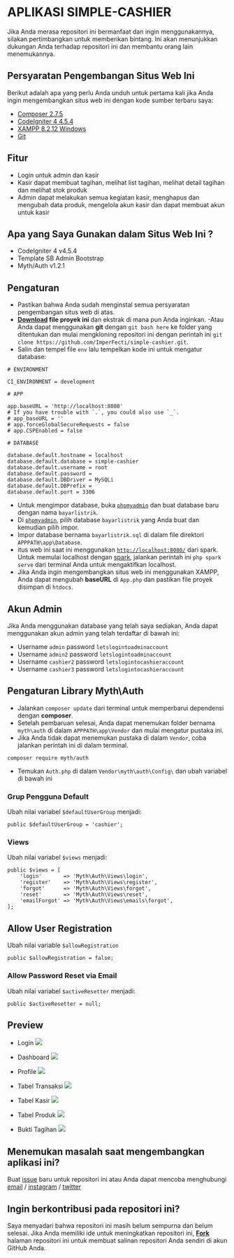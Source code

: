 # APLIKASI SIMPLE-CASHIER

Jika Anda merasa repositori ini bermanfaat dan ingin menggunakannya, silakan pertimbangkan untuk memberikan bintang. Ini akan menunjukkan dukungan Anda terhadap repositori ini dan membantu orang lain menemukannya.

## Persyaratan Pengembangan Situs Web Ini

Berikut adalah apa yang perlu Anda unduh untuk pertama kali jika Anda ingin mengembangkan situs web ini dengan kode sumber terbaru saya:

- [Composer 2.7.5](https://getcomposer.org/)
- [CodeIgniter 4 4.5.4](https://github.com/codeigniter4/CodeIgniter4/releases/tag/v4.5.4)
- [XAMPP 8.2.12 Windows](https://sourceforge.net/projects/xampp/files/XAMPP%20Windows/8.2.12/)
- [Git](https://git-scm.com/downloads)

## Fitur

- Login untuk admin dan kasir
- Kasir dapat membuat tagihan, melihat list tagihan, melihat detail tagihan dan melihat stok produk
- Admin dapat melakukan semua kegiatan kasir, menghapus dan mengubah data produk, mengelola akun kasir dan dapat membuat akun untuk kasir

## Apa yang Saya Gunakan dalam Situs Web Ini ?

- CodeIgniter 4 v4.5.4
- Template SB Admin Bootstrap
- Myth/Auth v1.2.1

## Pengaturan

- Pastikan bahwa Anda sudah menginstal semua persyaratan pengembangan situs web di atas.
- [<b>Download](https://github.com/ImperFecti/simple-cashier/archive/refs/heads/master.zip) file proyek ini </b> dan ekstrak di mana pun Anda inginkan.
  -Atau Anda dapat menggunakan <b>git</b> dengan `git bash here` ke folder yang ditentukan dan mulai mengkloning repositori ini dengan perintah ini `git clone https://github.com/ImperFecti/simple-cashier.git`.
- Salin dan tempel file `env` lalu tempelkan kode ini untuk mengatur database:

```
# ENVIRONMENT

CI_ENVIRONMENT = development

# APP

app.baseURL = 'http://localhost:8080'
# If you have trouble with `.`, you could also use `_`.
# app_baseURL = ''
# app.forceGlobalSecureRequests = false
# app.CSPEnabled = false

# DATABASE

database.default.hostname = localhost
database.default.database = simple-cashier
database.default.username = root
database.default.password =
database.default.DBDriver = MySQLi
database.default.DBPrefix =
database.default.port = 3306
```

- Untuk mengimpor database, buka [`phpmyadmin`](http://localhost/phpmyadmin) dan buat database baru dengan nama `bayarlistrik`.
- Di [`phpmyadmin`](http://localhost/phpmyadmin), pilih database `bayarlistrik` yang Anda buat dan kemudian pilih impor.
- Impor database bernama `bayarlistrik.sql` di dalam file direktori `APPPATH\app\Database`.
- itus web ini saat ini menggunakan [`http://localhost:8080/`](http://localhost:8080/) dari spark. Untuk memulai localhost dengan [spark](https://codeigniter.com/user_guide/cli/spark_commands.html), jalankan perintah ini `php spark serve` dari terminal Anda untuk mengaktifkan localhost.
- Jika Anda ingin mengembangkan situs web ini menggunakan XAMPP, Anda dapat mengubah <b>baseURL</b> di `App.php` dan pastikan file proyek disimpan di `htdocs`.

## Akun Admin

Jika Anda menggunakan database yang telah saya sediakan, Anda dapat menggunakan akun admin yang telah terdaftar di bawah ini:

- Username `admin` password `letslogintoadminaccount`
- Username `admin2` password `letslogintoadminaccount`
- Username `cashier2` password `letslogintocashieraccount`
- Username `cashier3` password `letslogintocashieraccount`

## Pengaturan Library Myth\Auth

- Jalankan `composer update` dari terminal untuk memperbarui dependensi dengan <b>composer</b>.
- Setelah pembaruan selesai, Anda dapat menemukan folder bernama `myth\auth` di dalam `APPPATH\app\Vendor` dan mulai mengatur pustaka ini.
- Jika Anda tidak dapat menemukan pustaka di dalam `Vendor`, coba jalankan perintah ini di dalam terminal.

```
composer require myth/auth
```

- Temukan `Auth.php` di dalam `Vendor\myth\auth\Config\` dan ubah variabel di bawah ini

### Grup Pengguna Default

Ubah nilai variabel `$defaultUserGroup` menjadi:

```
public $defaultUserGroup = 'cashier';
```

### Views

Ubah nilai variabel `$views` menjadi:

```
public $views = [
    'login'       => 'Myth\Auth\Views\login',
    'register'    => 'Myth\Auth\Views\register',
    'forgot'      => 'Myth\Auth\Views\forgot',
    'reset'       => 'Myth\Auth\Views\reset',
    'emailForgot' => 'Myth\Auth\Views\emails\forgot',
];
```

## Allow User Registration

Ubah nilai variable `$allowRegistration`

```
public $allowRegistration = false;
```

### Allow Password Reset via Email

Ubah nilai variabel `$activeResetter` menjadi:

```
public $activeResetter = null;
```

## Preview

- Login
  ![](https://cdn.discordapp.com/attachments/563035937949483008/1276160637466050682/login.png?ex=66c884b5&is=66c73335&hm=335eace5f872eab9869d4147a8575bf128be8efd557452714d35c31b7d567202&)

- Dashboard
  ![](https://cdn.discordapp.com/attachments/563035937949483008/1276160635117244429/dashboard.png?ex=66c884b5&is=66c73335&hm=683b2e4a3286fbae17018123e5876396c4608c1fdeb02233e16b9cb52f201063&)

- Profile
  ![](https://cdn.discordapp.com/attachments/563035937949483008/1276160637004939378/profile.png?ex=66c884b5&is=66c73335&hm=4582f46bc5b02c7f19b7693e7f6f960c664bb1aced39dff7fdea1bb7ca09eb9f&)

- Tabel Transaksi
  ![](https://cdn.discordapp.com/attachments/563035937949483008/1276160635570487329/datatagihan.png?ex=66c884b5&is=66c73335&hm=18af267c65f9f4e05c9dac7a1811c28ccac938b27afcb6e12c91bb10ed663771&)

- Tabel Kasir
  ![](https://cdn.discordapp.com/attachments/563035937949483008/1276160635893452902/datakasir.png?ex=66c884b5&is=66c73335&hm=b3860315dc7981df85ce0c6e78f3275192e6a358927011c80ab0ecaaa790b7d2&)

- Tabel Produk
  ![](https://cdn.discordapp.com/attachments/563035937949483008/1276160636207894530/dataproduk.png?ex=66c884b5&is=66c73335&hm=f4be76b65c5c9c92b7bc10046b6513f6d362e354efdf4269fcf77ac83cf16537&)

- Bukti Tagihan
  ![](https://cdn.discordapp.com/attachments/563035937949483008/1276160636526657567/buktitagihan.png?ex=66c884b5&is=66c73335&hm=2cf4c87bc86e7b2138612a271e7a7e6487781f87dbe3036e9fd3a07dd6773830&)

## Menemukan masalah saat mengembangkan aplikasi ini?

Buat [issue](https://github.com/ImperFecti/simple-cashier/issues) baru untuk repositori ini atau Anda dapat mencoba menghubungi [email](mailto:adilm8909@gmail.com) / [instagram](https://www.instagram.com/_adilsputra/) / [twitter](https://twitter.com/_adilsputra)

## Ingin berkontribusi pada repositori ini?

Saya menyadari bahwa repositori ini masih belum sempurna dan belum selesai. Jika Anda memiliki ide untuk meningkatkan repositori ini, <b>[Fork](https://github.com/ImperFecti/simple-cashier/fork)</b> halaman repositori ini untuk membuat salinan repositori Anda sendiri di akun GitHub Anda.
